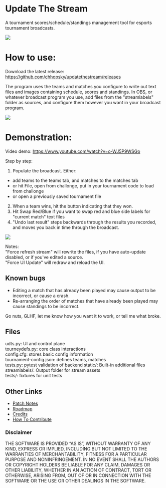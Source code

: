 # Update The Stream
A tournament scores/schedule/standings management tool for esports tournament broadcasts.

<img src="https://chhopsky.github.io/UDTS-demo-0.3.png">

# How to use:
Download the latest release: https://github.com/chhopsky/updatethestream/releases  

The program uses the teams and matches you configure to write out text files and images containing schedule, scores and standings. In OBS, or whatever broadcast program you use, add files from the "streamlabels" folder as sources, and configure them however you want in your broadcast program.

<img src="https://chhopsky.github.io/udts-in-obs.png">

# Demonstration:
Video demo: https://www.youtube.com/watch?v=o-WJ5P9WSGo

Step by step:
1. Populate the broadcast. Either:  
- add teams to the teams tab, and matches to the matches tab  
- or hit File, open from challonge, put in your tournament code to load from challonge
- or open a previously saved tournament file  
2. When a team wins, hit the button indicating that they won.  
3. Hit Swap Red/Blue if you want to swap red and blue side labels for "current match" text files  
4. "Undo last result" steps backwards through the results you recorded, and moves you back in time through the broadcast.  

<img src="https://chhopsky.github.io/UDTS-screenshot-0.3.png">

Notes:  
"Force refresh stream" will rewrite the files, if you have auto-update disabled, or if you've edited a source.  
"Force UI Update" will redraw and reload the UI.

## Known bugs
- Editing a match that has already been played may cause output to be incorrect, or cause a crash.
- Re-arranging the order of matches that have already been played may cause standings to be incorrect.

Go nuts, GLHF, let me know how you want it to work, or tell me what broke.

## Files
udts.py: UI and control plane  
tourneydefs.py: core class interactions  
config.cfg: stores basic config information  
tournament-config.json: defines teams, matches  
tests.py: pytest validation of backend
static/: Built-in additional files
streamlabels/: Output folder for stream assets  
tests/: fixtures for unit tests

## Other Links
- [Patch Notes](patchnotes.md)  
- [Roadmap](roadmap.md)
- [Credits](credits.md)  
- [How To Contribute](how-to-contribute.md)  

### Disclaimer
THE SOFTWARE IS PROVIDED “AS IS”, WITHOUT WARRANTY OF ANY KIND, EXPRESS OR IMPLIED, INCLUDING BUT NOT LIMITED TO THE WARRANTIES OF MERCHANTABILITY, FITNESS FOR A PARTICULAR PURPOSE AND NONINFRINGEMENT. IN NO EVENT SHALL THE AUTHORS OR COPYRIGHT HOLDERS BE LIABLE FOR ANY CLAIM, DAMAGES OR OTHER LIABILITY, WHETHER IN AN ACTION OF CONTRACT, TORT OR OTHERWISE, ARISING FROM, OUT OF OR IN CONNECTION WITH THE SOFTWARE OR THE USE OR OTHER DEALINGS IN THE SOFTWARE.
